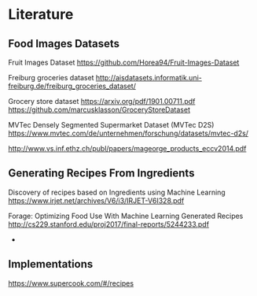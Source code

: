# Literature

## Food Images Datasets
Fruit Images Dataset
https://github.com/Horea94/Fruit-Images-Dataset

Freiburg groceries dataset
http://aisdatasets.informatik.uni-freiburg.de/freiburg_groceries_dataset/

Grocery store dataset 
https://arxiv.org/pdf/1901.00711.pdf
https://github.com/marcusklasson/GroceryStoreDataset

MVTec Densely Segmented Supermarket Dataset (MVTec D2S)     
https://www.mvtec.com/de/unternehmen/forschung/datasets/mvtec-d2s/

http://www.vs.inf.ethz.ch/publ/papers/mageorge_products_eccv2014.pdf

## Generating Recipes From Ingredients

Discovery of recipes based on Ingredients using Machine Learning
https://www.irjet.net/archives/V6/i3/IRJET-V6I328.pdf

Forage: Optimizing Food Use With Machine Learning Generated Recipes
http://cs229.stanford.edu/proj2017/final-reports/5244233.pdf

*

## Implementations
https://www.supercook.com/#/recipes